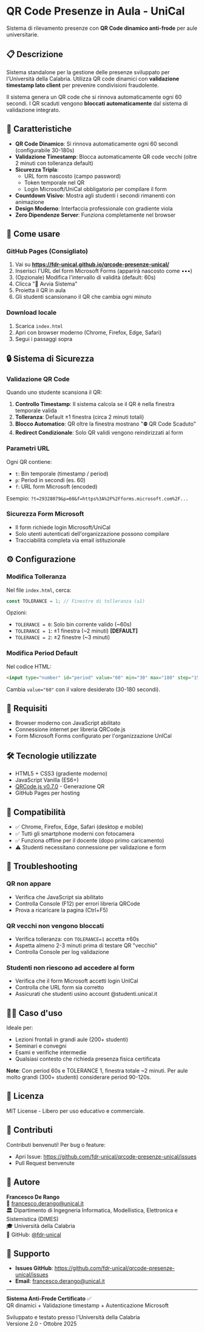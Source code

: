 # QR Code Presenze in Aula - UniCal

Sistema di rilevamento presenze con **QR Code dinamico anti-frode** per aule universitarie.

## 📋 Descrizione

Sistema standalone per la gestione delle presenze sviluppato per l'Università della Calabria. Utilizza QR code dinamici con **validazione timestamp lato client** per prevenire condivisioni fraudolente.

Il sistema genera un QR code che si rinnova automaticamente ogni 60 secondi. I QR scaduti vengono **bloccati automaticamente** dal sistema di validazione integrato.

## 🎯 Caratteristiche

- **QR Code Dinamico**: Si rinnova automaticamente ogni 60 secondi (configurabile 30-180s)
- **Validazione Timestamp**: Blocca automaticamente QR code vecchi (oltre 2 minuti con tolleranza default)
- **Sicurezza Tripla**: 
  - URL form nascosto (campo password)
  - Token temporale nel QR
  - Login Microsoft/UniCal obbligatorio per compilare il form
- **Countdown Visivo**: Mostra agli studenti i secondi rimanenti con animazione
- **Design Moderno**: Interfaccia professionale con gradiente viola
- **Zero Dipendenze Server**: Funziona completamente nel browser

## 🚀 Come usare

### GitHub Pages (Consigliato)

1. Vai su **https://fdr-unical.github.io/qrcode-presenze-unical/**
2. Inserisci l'URL del form Microsoft Forms (apparirà nascosto come •••)
3. (Opzionale) Modifica l'intervallo di validità (default: 60s)
4. Clicca "🚀 Avvia Sistema"
5. Proietta il QR in aula
6. Gli studenti scansionano il QR che cambia ogni minuto

### Download locale

1. Scarica `index.html`
2. Apri con browser moderno (Chrome, Firefox, Edge, Safari)
3. Segui i passaggi sopra

## 🔒 Sistema di Sicurezza

### Validazione QR Code
Quando uno studente scansiona il QR:

1. **Controllo Timestamp**: Il sistema calcola se il QR è nella finestra temporale valida
2. **Tolleranza**: Default ±1 finestra (circa 2 minuti totali)
3. **Blocco Automatico**: QR oltre la finestra mostrano "⛔ QR Code Scaduto"
4. **Redirect Condizionale**: Solo QR validi vengono reindirizzati al form

### Parametri URL
Ogni QR contiene:
- `t`: Bin temporale (timestamp / period)
- `p`: Period in secondi (es. 60)
- `f`: URL form Microsoft (encoded)

Esempio: `?t=29328079&p=60&f=https%3A%2F%2Fforms.microsoft.com%2F...`

### Sicurezza Form Microsoft
- Il form richiede login Microsoft/UniCal
- Solo utenti autenticati dell'organizzazione possono compilare
- Tracciabilità completa via email istituzionale

## ⚙️ Configurazione

### Modifica Tolleranza

Nel file `index.html`, cerca:

```javascript
const TOLERANCE = 1; // Finestre di tolleranza (±1)
```

Opzioni:
- `TOLERANCE = 0`: Solo bin corrente valido (~60s)
- `TOLERANCE = 1`: ±1 finestra (~2 minuti) **[DEFAULT]**
- `TOLERANCE = 2`: ±2 finestre (~3 minuti)

### Modifica Period Default

Nel codice HTML:

```html
<input type="number" id="period" value="60" min="30" max="180" step="15" />
```

Cambia `value="60"` con il valore desiderato (30-180 secondi).

## 📝 Requisiti

- Browser moderno con JavaScript abilitato
- Connessione internet per libreria QRCode.js
- Form Microsoft Forms configurato per l'organizzazione UnICal

## 🛠️ Tecnologie utilizzate

- HTML5 + CSS3 (gradiente moderno)
- JavaScript Vanilla (ES6+)
- [QRCode.js v0.7.0](https://davidshimjs.github.io/qrcodejs/) - Generazione QR
- GitHub Pages per hosting

## 📱 Compatibilità

- ✅ Chrome, Firefox, Edge, Safari (desktop e mobile)
- ✅ Tutti gli smartphone moderni con fotocamera
- ✅ Funziona offline per il docente (dopo primo caricamento)
- ⚠️ Studenti necessitano connessione per validazione e form

## 🔧 Troubleshooting

### QR non appare
- Verifica che JavaScript sia abilitato
- Controlla Console (F12) per errori libreria QRCode
- Prova a ricaricare la pagina (Ctrl+F5)

### QR vecchi non vengono bloccati
- Verifica tolleranza: con `TOLERANCE=1` accetta ±60s
- Aspetta almeno 2-3 minuti prima di testare QR "vecchio"
- Controlla Console per log validazione

### Studenti non riescono ad accedere al form
- Verifica che il form Microsoft accetti login UnICal
- Controlla che URL form sia corretto
- Assicurati che studenti usino account @studenti.unical.it

## 👨‍🏫 Caso d'uso

Ideale per:
- Lezioni frontali in grandi aule (200+ studenti)
- Seminari e convegni
- Esami e verifiche intermedie
- Qualsiasi contesto che richieda presenza fisica certificata

**Note**: Con period 60s e TOLERANCE 1, finestra totale ~2 minuti. Per aule molto grandi (300+ studenti) considerare period 90-120s.

## 📄 Licenza

MIT License - Libero per uso educativo e commerciale.

## 🤝 Contributi

Contributi benvenuti! Per bug o feature:

- Apri Issue: https://github.com/fdr-unical/qrcode-presenze-unical/issues
- Pull Request benvenute

## 👤 Autore

**Francesco De Rango**  
📧 francesco.derango@unical.it  
🏛️ Dipartimento di Ingegneria Informatica, Modellistica, Elettronica e Sistemistica (DIMES)  
🎓 Università della Calabria  
🔗 GitHub: [@fdr-unical](https://github.com/fdr-unical)

## 📧 Supporto

- **Issues GitHub**: https://github.com/fdr-unical/qrcode-presenze-unical/issues
- **Email**: francesco.derango@unical.it

---

**Sistema Anti-Frode Certificato** ✅  
QR dinamici + Validazione timestamp + Autenticazione Microsoft

Sviluppato e testato presso l'Università della Calabria  
Versione 2.0 - Ottobre 2025
